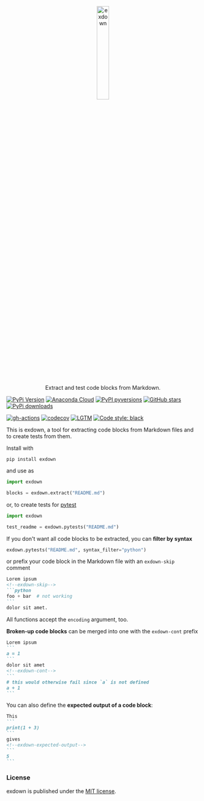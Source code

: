 <p align="center">
  <a href="https://github.com/nschloe/exdown"><img alt="exdown" src="https://nschloe.github.io/exdown/logo.svg" width="25%"></a>
  <p align="center">Extract and test code blocks from Markdown.</p>
</p>

[![PyPi Version](https://img.shields.io/pypi/v/exdown.svg?style=flat-square)](https://pypi.org/project/exdown/)
[![Anaconda Cloud](https://anaconda.org/conda-forge/exdown/badges/version.svg?=style=flat-square)](https://anaconda.org/conda-forge/exdown/)
[![PyPI pyversions](https://img.shields.io/pypi/pyversions/exdown.svg?style=flat-square)](https://pypi.org/project/exdown/)
[![GitHub stars](https://img.shields.io/github/stars/nschloe/exdown.svg?style=flat-square&logo=github&label=Stars&logoColor=white)](https://github.com/nschloe/exdown)
[![PyPi downloads](https://img.shields.io/pypi/dm/exdown.svg?style=flat-square)](https://pypistats.org/packages/exdown)

[![gh-actions](https://img.shields.io/github/workflow/status/nschloe/exdown/ci?style=flat-square)](https://github.com/nschloe/exdown/actions?query=workflow%3Aci)
[![codecov](https://img.shields.io/codecov/c/github/nschloe/exdown.svg?style=flat-square)](https://app.codecov.io/gh/nschloe/exdown)
[![LGTM](https://img.shields.io/lgtm/grade/python/github/nschloe/exdown.svg?style=flat-square)](https://lgtm.com/projects/g/nschloe/exdown)
[![Code style: black](https://img.shields.io/badge/code%20style-black-000000.svg?style=flat-square)](https://github.com/psf/black)

This is exdown, a tool for extracting code blocks from Markdown files and to create
tests from them.

Install with
```
pip install exdown
```
and use as
```python
import exdown

blocks = exdown.extract("README.md")
```
or, to create tests for [pytest](https://docs.pytest.org/en/stable/)
```python
import exdown

test_readme = exdown.pytests("README.md")
```

If you don't want all code blocks to be extracted, you can **filter by syntax**
```python
exdown.pytests("README.md", syntax_filter="python")
```
or prefix your code block in the Markdown file with an `exdown-skip` comment
````markdown
Lorem ipsum
<!--exdown-skip-->
```python
foo + bar  # not working
```
dolor sit amet.
````
All functions accept the `encoding` argument, too.

**Broken-up code blocks** can be merged into one with the `exdown-cont` prefix
````markdown
Lorem ipsum
```
a = 1
```
dolor sit amet
<!--exdown-cont-->
```
# this would otherwise fail since `a` is not defined
a + 1
```
````

You can also define the **expected output of a code block**:
````markdown
This
```
print(1 + 3)
```
gives
<!--exdown-expected-output-->
```
5
```
`````

### License
exdown is published under the [MIT license](https://en.wikipedia.org/wiki/MIT_License).
